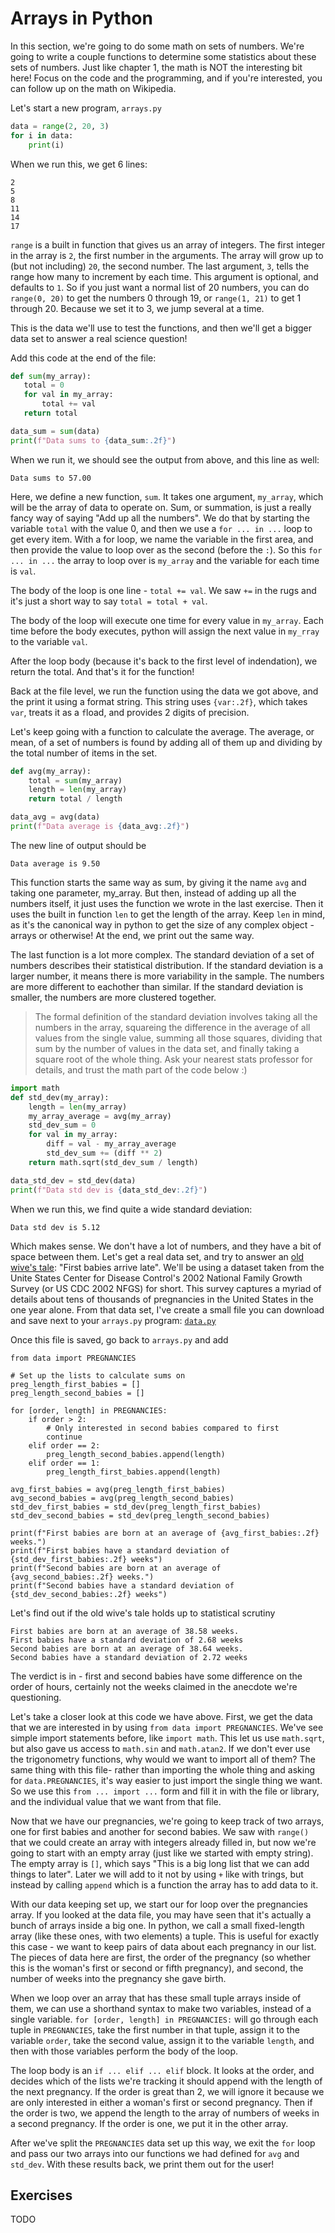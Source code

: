 # Arrays in Python

In this section, we're going to do some math on sets of numbers. We're going
to write a couple functions to determine some statistics about these sets of
numbers. Just like chapter 1, the math is NOT the interesting bit here! Focus on
the code and the programming, and if you're interested, you can follow up on the
math on Wikipedia.

Let's start a new program, `arrays.py`

```python
data = range(2, 20, 3)
for i in data:
    print(i)
```

When we run this, we get 6 lines:

```
2
5
8
11
14
17
```
 
 `range` is a built in function that gives us an array of integers. The first
 integer in the array is `2`, the first number in the arguments. The array will
 grow up to (but not including) `20`, the second number. The last argument, `3`,
 tells the range how many to increment by each time. This argument is optional,
 and defaults to `1`. So if you just want a normal list of 20 numbers, you can
 do `range(0, 20)` to get the numbers 0 through 19, or `range(1, 21)` to get
 1 through 20. Because we set it to 3, we jump several at a time.

 This is the data we'll use to test the functions, and then we'll get a bigger
 data set to answer a real science question!

Add this code at the end of the file:

 ```python
 def sum(my_array):
    total = 0
    for val in my_array:
        total += val
    return total

data_sum = sum(data)
print(f"Data sums to {data_sum:.2f}")
```
 
 When we run it, we should see the output from above, and this line as well:

 ```
Data sums to 57.00
 ```

Here, we define a new function, `sum`. It takes one argument, `my_array`,
which will be the array of data to operate on. Sum, or summation, is just a
really fancy way of saying "Add up all the numbers". We do that by starting
the variable `total` with the value 0, and then we use a `for ... in ...`
loop to get every item. With a for loop, we name the variable in the first
area, and then provide the value to loop over as the second (before the `:`).
So this `for ... in ...` the array to loop over is `my_array` and the
variable for each time is `val`.

The body of the loop is one line - `total += val`. We saw `+=` in the rugs and
it's just a short way to say `total = total + val`.

The body of the loop will execute one time for every value in `my_array`. Each
time before the body executes, python will assign the next value in `my_rray` to
the variable `val`.

After the loop body (because it's back to the first level of indendation), we
return the total. And that's it for the function!

Back at the file level, we run the function using the data we got above, and
the print it using a format string. This string uses `{var:.2f}`, which takes
`var`, treats it as a `f`load, and provides 2 digits of precision.

Let's keep going with a function to calculate the average. The average, or mean,
of a set of numbers is found by adding all of them up and dividing by the total
number of items in the set. 

```py
def avg(my_array):
    total = sum(my_array)
    length = len(my_array)
    return total / length

data_avg = avg(data)
print(f"Data average is {data_avg:.2f}")
```

The new line of output should be

```
Data average is 9.50
```

This function starts the same way as sum, by giving it the name `avg` and taking
one parameter, my_array. But then, instead of adding up all the numbers itself,
it just uses the function we wrote in the last exercise. Then it uses the built
in function `len` to get the length of the array. Keep `len` in mind, as it's
the canonical way in python to get the size of any complex object - arrays or
otherwise! At the end, we print out the same way.

The last function is a lot more complex. The standard deviation of a set of
numbers describes their statistical distribution. If the standard deviation is
a larger number, it means there is more variability in the sample. The numbers
are more different to eachother than similar. If the standard deviation is
smaller, the numbers are more clustered together.

> The formal definition of the standard deviation involves taking all the
numbers in the array, squareing the difference in the average of all values from
the single value, summing all those squares, dividing that sum by the number of
values in the data set, and finally taking a square root of the whole thing. Ask
your nearest stats professor for details, and trust the math part of the code
below :)


```py
import math
def std_dev(my_array):
    length = len(my_array)
    my_array_average = avg(my_array)
    std_dev_sum = 0
    for val in my_array:
        diff = val - my_array_average
        std_dev_sum += (diff ** 2)
    return math.sqrt(std_dev_sum / length)

data_std_dev = std_dev(data)
print(f"Data std dev is {data_std_dev:.2f}")
```

When we run this, we find quite a wide standard deviation:

```
Data std dev is 5.12
```

Which makes sense. We don't have a lot of numbers, and they have a bit of space
between them. Let's get a real data set, and try to answer an
[old wive's tale](https://www.bbc.com/future/article/20171127-the-truth-about-three-childbirth-myths):
"First babies arrive late". We'll be using a dataset taken from the Unite States
Center for Disease Control's 2002 National Family Growth Survey (or US CDC 2002
NFGS) for short. This survey captures a myriad of details about tens of
thousands of pregnancies in the United States in the one year alone. From that
data set, I've create a small file you can download and save next to your
`arrays.py` program:
[`data.py`](https://raw.githubusercontent.com/DavidSouther/software_craftsmanship/master/02_functions_arrays_strings/03_arrays/data.py)

Once this file is saved, go back to `arrays.py` and add

```
from data import PREGNANCIES

# Set up the lists to calculate sums on
preg_length_first_babies = []
preg_length_second_babies = []

for [order, length] in PREGNANCIES:
    if order > 2:
        # Only interested in second babies compared to first
        continue
    elif order == 2:
        preg_length_second_babies.append(length)
    elif order == 1:
        preg_length_first_babies.append(length)

avg_first_babies = avg(preg_length_first_babies)
avg_second_babies = avg(preg_length_second_babies)
std_dev_first_babies = std_dev(preg_length_first_babies)
std_dev_second_babies = std_dev(preg_length_second_babies)

print(f"First babies are born at an average of {avg_first_babies:.2f} weeks.")
print(f"First babies have a standard deviation of {std_dev_first_babies:.2f} weeks")
print(f"Second babies are born at an average of {avg_second_babies:.2f} weeks.")
print(f"Second babies have a standard deviation of {std_dev_second_babies:.2f} weeks")
```

Let's find out if the old wive's tale holds up to statistical scrutiny

```
First babies are born at an average of 38.58 weeks.
First babies have a standard deviation of 2.68 weeks
Second babies are born at an average of 38.64 weeks.
Second babies have a standard deviation of 2.72 weeks
```

The verdict is in - first and second babies have some difference on the order
of hours, certainly not the weeks claimed in the anecdote we're questioning.

Let's take a closer look at this code we have above. First, we get the data that
we are interested in by using `from data import PREGNANCIES`. We've see simple
import statements before, like `import math`. This let us use `math.sqrt`, but
also gave us access to `math.sin` and `math.atan2`. If we don't ever use the
trigonometry functions, why would we want to import all of them? The same thing
with this file- rather than importing the whole thing and asking for
`data.PREGNANCIES`, it's way easier to just import the single thing we want. So
we use this `from ... import ...` form and fill it in with the file or library,
and the individual value that we want from that file.

Now that we have our pregnancies, we're going to keep track of two arrays, one
for first babies and another for second babies. We saw with `range()` that we
could create an array with integers already filled in, but now we're going to
start with an empty array (just like we started with empty string). The empty
array is `[]`, which says "This is a big long list that we can add things to
later". Later we will add to it not by using `+` like with trings, but instead
by calling `append` which is a function the array has to add data to it.

With our data keeping set up, we start our for loop over the pregnancies array.
If you looked at the data file, you may have seen that it's actually a bunch of
arrays inside a big one. In python, we call a small fixed-length array (like
these ones, with two elements) a tuple. This is useful for exactly this case -
we want to keep pairs of data about each pregnancy in our list. The pieces of
data here are first, the order of the pregnancy (so whether this is the woman's
first or second or fifth pregnancy), and second, the number of weeks into the
pregnancy she gave birth.

When we loop over an array that has these small tuple arrays inside of them, we
can use a shorthand syntax to make two variables, instead of a single variable.
`for [order, length] in PREGNANCIES:` will go through each tuple in
`PREGNANCIES`, take the first number in that tuple, assign it to the variable
`order`, take the second value, assign it to the variable `length`, and then
with those variables perform the body of the loop.

The loop body is an `if ... elif ... elif` block. It looks at the order, and
decides which of the lists we're tracking it should append with the length of
the next pregnancy. If the order is great than 2, we will ignore it because we
are only interested in either a woman's first or second pregnancy. Then if the
order is two, we append the length to the array of numbers of weeks in a second
pregnancy. If the order is one, we put it in the other array.

After we've split the `PREGNANCIES` data set up this way, we exit the `for` loop
and pass our two arrays into our functions we had defined for `avg` and
`std_dev`. With these results back, we print them out for the user!

## Exercises

TODO